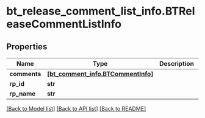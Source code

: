 # bt_release_comment_list_info.BTReleaseCommentListInfo

## Properties
Name | Type | Description | Notes
------------ | ------------- | ------------- | -------------
**comments** | [**[bt_comment_info.BTCommentInfo]**](BTCommentInfo.md) |  | [optional] 
**rp_id** | **str** |  | [optional] 
**rp_name** | **str** |  | [optional] 

[[Back to Model list]](../README.md#documentation-for-models) [[Back to API list]](../README.md#documentation-for-api-endpoints) [[Back to README]](../README.md)


